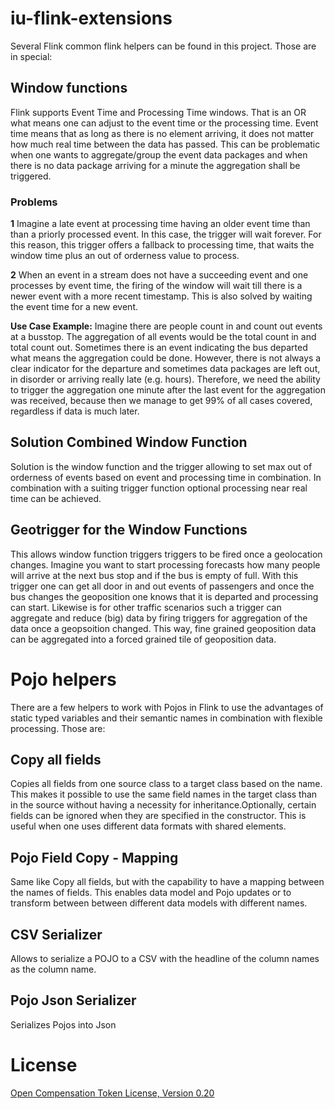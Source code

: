# iu-flink-extensions
Several Flink common flink helpers can be found in this project. Those are in special:

## Window functions
Flink supports Event Time and Processing Time windows.
That is an OR what means one can adjust to the event time or the processing time.
Event time means that as long as there is no element arriving, it does not matter how much real time between the data has passed.
This can be problematic when one wants to aggregate/group the event data packages and when there is no data package arriving for a minute the aggregation shall be triggered.

### Problems
**1** Imagine a late event at processing time having an older event time than than a priorly processed event. In this case, the trigger will wait forever. For this reason, this trigger offers a fallback to processing time, that waits the window time plus an out of orderness value to process.

**2** When an event in a stream does not have a succeeding event and one processes by event time, the firing of the window will wait till there is a newer event with a more recent timestamp. This is also solved by waiting the event time for a new event.

**Use Case Example:**
Imagine there are people count in and count out events at a busstop. The aggregation of all events would be the total count in and total count out. Sometimes there is an event indicating the bus departed what means the aggregation could be done. However, there is not always a clear indicator for the departure and sometimes data packages are left out, in disorder or arriving really late (e.g. hours). Therefore, we need the ability to trigger the aggregation one minute after the last event for the aggregation was received, because then we manage to get 99% of all cases covered, regardless if data is much later. 

## Solution Combined Window Function
Solution is the window function and the trigger allowing to set max out of orderness of events based on event and processing time in combination. In combination with a suiting trigger function optional processing near real time can be achieved.

## Geotrigger for the Window Functions
This allows window function triggers triggers to be fired once a geolocation changes. Imagine you want to start processing forecasts how many people will arrive at the next bus stop and if the bus is empty of full. With this trigger one can get all door in and out events of passengers and once the bus changes the geoposition one knows that it is departed and processing can start. Likewise is for other traffic scenarios such a trigger can aggregate and reduce (big) data by firing triggers for aggregation of the data once a geopsoition changed. This way, fine grained geoposition data can be aggregated into a forced grained tile of geoposition data.

# Pojo helpers
There are a few helpers to work with Pojos in Flink to use the advantages of static typed variables and their semantic names in combination with flexible processing. 
Those are:

## Copy all fields
Copies all fields from one source class to a target class based on the name. 
This makes it possible to use the same field names in the target class than in the source without having a necessity for inheritance.Optionally, certain fields can be ignored when they are specified in the constructor.
This is useful when one uses different data formats with shared elements.

## Pojo Field Copy - Mapping
Same like Copy all fields, but with the capability to have a mapping between the names of fields.
This enables data model and Pojo updates or to transform between between different data models with different names.

## CSV Serializer
Allows to serialize a POJO to a CSV with the headline of the column names as the column name.

## Pojo Json Serializer
Serializes Pojos into Json

# License
[Open Compensation Token License, Version 0.20](https://github.com/open-compensation-token-license/license/blob/main/LICENSE.md)
